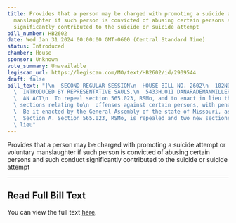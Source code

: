 ```yaml
---
title: Provides that a person may be charged with promoting a suicide attempt or voluntary
  manslaughter if such person is convicted of abusing certain persons and such conduct
  significantly contributed to the suicide or suicide attempt
bill_number: HB2602
date: Wed Jan 31 2024 00:00:00 GMT-0600 (Central Standard Time)
status: Introduced
chamber: House
sponsor: Unknown
vote_summary: Unavailable
legiscan_url: https://legiscan.com/MO/text/HB2602/id/2909544
draft: false
bill_text: "|\n  SECOND REGULAR SESSION\n  HOUSE BILL NO. 2602\n  102ND GENERAL ASSEMBLY\n\
  \  INTRODUCED BY REPRESENTATIVE SAULS.\n  5433H.01I DANARADEMANMILLER,ChiefClerk\n\
  \  AN ACT\n  To repeal section 565.023, RSMo, and to enact in lieu thereof two new\
  \ sections relating to\n  offenses against certain persons, with penalty provisions.\n\
  \  Be it enacted by the General Assembly of the state of Missouri, as follows:\n\
  \  Section A. Section 565.023, RSMo, is repealed and two new sections enacted in\
  \ lieu"
---
```

Provides that a person may be charged with promoting a suicide attempt or voluntary manslaughter if such person is convicted of abusing certain persons and such conduct significantly contributed to the suicide or suicide attempt

---

## Read Full Bill Text

You can view the full text [here](https://legiscan.com/MO/text/HB2602/id/2909544).
